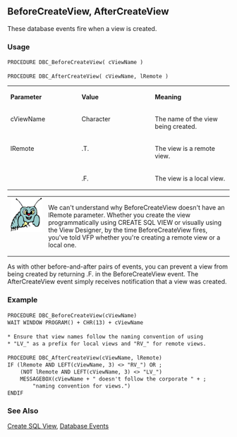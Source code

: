 ## BeforeCreateView, AfterCreateView

These database events fire when a view is created.

### Usage

```foxpro
PROCEDURE DBC_BeforeCreateView( cViewName )

PROCEDURE DBC_AfterCreateView( cViewName, lRemote )
```
<table>
<tr>
  <td width="32%" valign="top">
  <p><b>Parameter</b></p>
  </td>
  <td width="23%" valign="top">
  <p><b>Value</b></p>
  </td>
  <td width="45%" valign="top">
  <p><b>Meaning</b></p>
  </td>
 </tr>
<tr>
  <td width="32%" valign="top">
  <p>cViewName</p>
  </td>
  <td width="23%" valign="top">
  <p>Character</p>
  </td>
  <td width="45%" valign="top">
  <p>The name of the view being created.</p>
  </td>
 </tr>
<tr>
  <td width="32%" rowspan="2" valign="top">
  <p>lRemote</p>
  </td>
  <td width="23%" valign="top">
  <p>.T.</p>
  </td>
  <td width="45%" valign="top">
  <p>The view is a remote view.</p>
  </td>
 </tr>
<tr>
  <td width="33%" valign="top">
  <p>.F.</p>
  </td>
  <td width="67%" valign="top">
  <p>The view is a local view.</p>
  </td>
 </tr>
</table>

<table>
<tr>
  <td width="17%" valign="top">
<img width="95" height="78" src="bug.gif">
  </td>
  <td width="83%">
  <p>We can't understand why BeforeCreateView doesn't have an lRemote parameter. Whether you create the view programmatically using CREATE SQL VIEW or visually using the View Designer, by the time BeforeCreateView fires, you've told VFP whether you're creating a remote view or a local one.</p>
  </td>
 </tr>
</table>

As with other before-and-after pairs of events, you can prevent a view from being created by returning .F. in the BeforeCreateView event. The AfterCreateView event simply receives notification that a view was created.

### Example

```foxpro
PROCEDURE DBC_BeforeCreateView(cViewName)
WAIT WINDOW PROGRAM() + CHR(13) + cViewName

* Ensure that view names follow the naming convention of using
* "LV_" as a prefix for local views and "RV_" for remote views.

PROCEDURE DBC_AfterCreateView(cViewName, lRemote)
IF (lRemote AND LEFT(cViewName, 3) <> "RV_") OR ;
    (NOT lRemote AND LEFT(cViewName, 3) <> "LV_")
    MESSAGEBOX(cViewName + " doesn't follow the corporate " + ;
        "naming convention for views.")
ENDIF
```
### See Also

[Create SQL View](s4g353.md), [Database Events](s4g900.md)